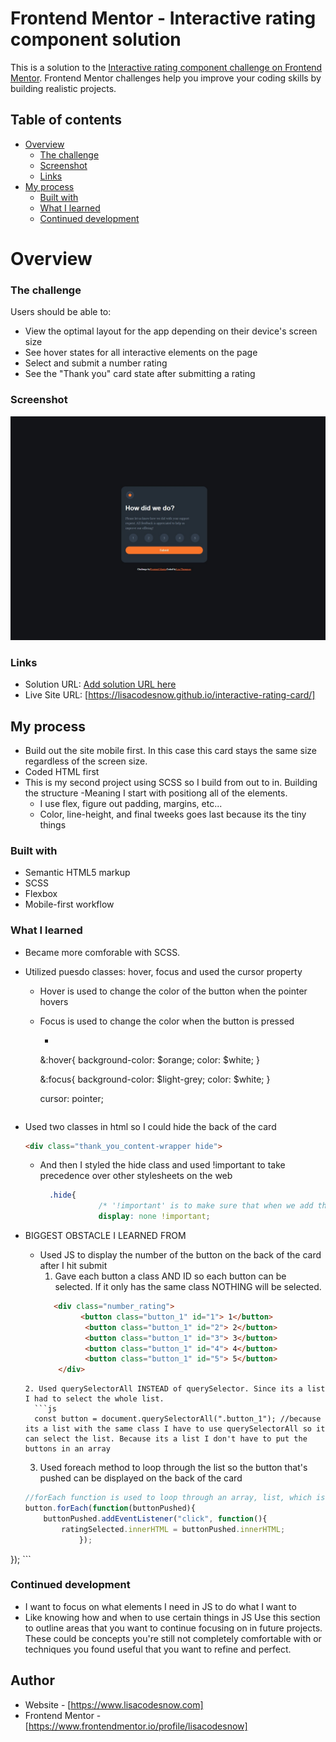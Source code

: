 # Frontend Mentor - Interactive rating component solution

This is a solution to the [Interactive rating component challenge on Frontend Mentor](https://www.frontendmentor.io/challenges/interactive-rating-component-koxpeBUmI). Frontend Mentor challenges help you improve your coding skills by building realistic projects. 

## Table of contents

- [Overview](#overview)
  - [The challenge](#the-challenge)
  - [Screenshot](#screenshot)
  - [Links](#links)
- [My process](#my-process)
  - [Built with](#built-with)
  - [What I learned](#what-i-learned)
  - [Continued development](#continued-development)
 


# Overview

### The challenge

Users should be able to:

- View the optimal layout for the app depending on their device's screen size
- See hover states for all interactive elements on the page
- Select and submit a number rating
- See the "Thank you" card state after submitting a rating

### Screenshot

![](./images/screenshot.jpg)


### Links

- Solution URL: [Add solution URL here](https://your-solution-url.com)
- Live Site URL: [https://lisacodesnow.github.io/interactive-rating-card/]
## My process

- Build out the site mobile first. In this case this card stays the same size regardless of the screen size.
- Coded HTML first
- This is my second project using SCSS so I build from out to in. Building the structure
  -Meaning I start with positiong all of the elements. 
  - I use flex, figure out padding, margins, etc...
  - Color, line-height, and final tweeks goes last because its the tiny things

### Built with

- Semantic HTML5 markup
- SCSS
- Flexbox
- Mobile-first workflow


### What I learned

- Became more comforable with SCSS.
- Utilized puesdo classes: hover, focus and used the cursor property
  - Hover is used to change the color of the button when the pointer hovers
  - Focus is used to change the color when the button is pressed
    -  ```scss
      &:hover{
							background-color: $orange;
							color: $white;
						}

      &:focus{
							background-color: $light-grey;
							color: $white;
						}
      
      cursor: pointer;
      ```

- Used two classes in html so I could hide the back of the card
  ```html
  <div class="thank_you_content-wrapper hide">
  ```

  - And then I styled the hide class and used !important to take precedence over other stylesheets on the web
    ```scss
      .hide{
				 /* '!important' is to make sure that when we add the class using JS, it takes precendence */
   				 display: none !important;
    ```

- BIGGEST OBSTACLE I LEARNED FROM

  - Used JS to display the number of the button on the back of the card after I hit submit
    1. Gave each button a class AND ID so each button can be selected. If it only has the same class NOTHING will be selected.
    ```html
       <div class="number_rating">  
			 <button class="button_1" id="1"> 1</button>
			  <button class="button_1" id="2"> 2</button>
			  <button class="button_1" id="3"> 3</button>
			  <button class="button_1" id="4"> 4</button>
			  <button class="button_1" id="5"> 5</button>
		</div>
  ```
  2. Used querySelectorAll INSTEAD of querySelector. Since its a list I had to select the whole list. 
    ```js
    const button = document.querySelectorAll(".button_1"); //because its a list with the same class I have to use querySelectorAll so it can select the list. Because its a list I don't have to put the buttons in an array
    ```
  3. Used foreach method to loop through the list so the button that's pushed can be displayed on the back of the card
    ```js
    //forEach function is used to loop through an array, list, which is what button is by using the querySelectorAll
	button.forEach(function(buttonPushed){
		buttonPushed.addEventListener("click", function(){
			ratingSelected.innerHTML = buttonPushed.innerHTML;
				});
	
});
    ```


### Continued development

- I want to focus on what elements I need in JS to do what I want to 
- Like knowing how and when to use certain things in JS
Use this section to outline areas that you want to continue focusing on in future projects. These could be concepts you're still not completely comfortable with or techniques you found useful that you want to refine and perfect.


## Author

- Website - [https://www.lisacodesnow.com]
- Frontend Mentor - [https://www.frontendmentor.io/profile/lisacodesnow]
